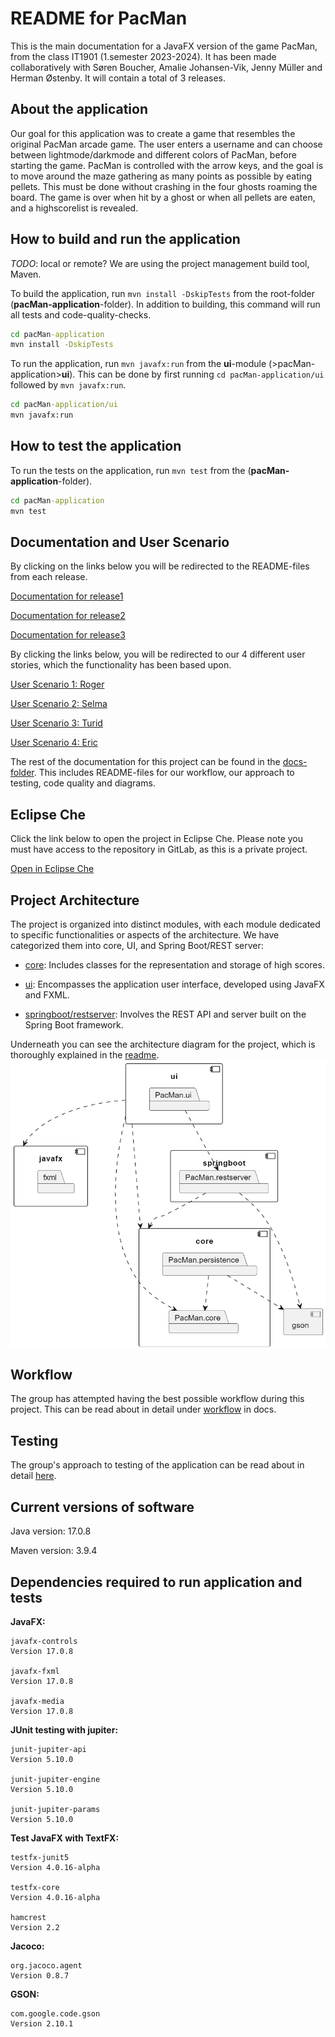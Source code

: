 # README for PacMan

This is the main documentation for a JavaFX version of the game PacMan, from the class IT1901 (1.semester 2023-2024).
It has been made collaboratively with Søren Boucher, Amalie Johansen-Vik, Jenny Müller and Herman Østenby.
It will contain a total of 3 releases.

## About the application

Our goal for this application was to create a game that resembles the original PacMan arcade game. The user enters a username and can choose between lightmode/darkmode and different colors of PacMan, before starting the game. PacMan is controlled with the arrow keys, and the goal is to move around the maze gathering as many points as possible by eating pellets. This must be done without crashing in the four ghosts roaming the board. The game is over when hit by a ghost or when all pellets are eaten, and a highscorelist is revealed.

## How to build and run the application
*TODO*: local or remote?
We are using the project management build tool, Maven.

To build the application, run  `mvn install -DskipTests` from the root-folder (**pacMan-application**-folder). In addition to building, this command will run all tests and code-quality-checks.

```bat
cd pacMan-application
mvn install -DskipTests
```

To run the application, run  `mvn javafx:run` from the **ui**-module (>pacMan-application>**ui**). This can be done by first running `cd pacMan-application/ui` followed by `mvn javafx:run`.

```bat
cd pacMan-application/ui
mvn javafx:run
```

## How to test the application

 To run the tests on the application, run  `mvn test` from the (**pacMan-application**-folder).

 ```bat
cd pacMan-application
mvn test
```

## Documentation and User Scenario

By clicking on the links below you will be redirected to the README-files from each release.

[Documentation for release1](/pacMan-application/docs/release1/README.md)

[Documentation for release2](/pacMan-application/docs/release2/README.md)

[Documentation for release3](/pacMan-application/docs/release3/README.md)

By clicking the links below, you will be redirected to our 4 different user stories, which the functionality has been based upon.

[User Scenario 1: Roger](/pacMan-application/docs/userstories/userstory1.md)

[User Scenario 2: Selma](/pacMan-application/docs/userstories/userstory2.md)

[User Scenario 3: Turid](/pacMan-application/docs/userstories/userstory3.md)

[User Scenario 4: Eric](/pacMan-application/docs/userstories/userstory4.md)

The rest of the documentation for this project can be found in the [docs-folder](/pacMan-application/docs). This includes README-files for our workflow, our approach to testing, code quality and diagrams.

## Eclipse Che

Click the link below to open the project in Eclipse Che. Please note you must have access to the repository in GitLab, as this is a private project.

[Open in Eclipse Che](https://che.stud.ntnu.no/dashboard/#https://gitlab.stud.idi.ntnu.no/it1901/groups-2023/gr2372/gr2372?new)

## Project Architecture

The project is organized into distinct modules, with each module dedicated to specific functionalities or aspects of the architecture. We have categorized them into core, UI, and Spring Boot/REST server:

- [core](/pacMan-application/core/README.md): Includes classes for the representation and storage of high scores.

- [ui](/pacMan-application/ui/README.md): Encompasses the application user interface, developed using JavaFX and FXML.

- [springboot/restserver](/pacMan-application/springboot/restserver/README.md): Involves the REST API and server built on the Spring Boot framework.

Underneath you can see the architecture diagram for the project, which is thoroughly explained in the [readme](/pacMan-application/docs/diagrams/release3/README.md).
![Package diagram](/pacMan-application/docs/diagrams/release3/package.png)


## Workflow

The group has attempted having the best possible workflow during this project. This can be read about in detail under [workflow](/pacMan-application/docs/workflow/README.md) in docs.

## Testing

The group's approach to testing of the application can be read about in detail [here](/pacMan-application/docs/testing/README.md).


## Current versions of software

Java version: 17.0.8

Maven version: 3.9.4

## Dependencies required to run application and tests

**JavaFX:**

    javafx-controls
    Version 17.0.8

    javafx-fxml
    Version 17.0.8

    javafx-media
    Version 17.0.8

**JUnit testing with jupiter:**

    junit-jupiter-api
    Version 5.10.0

    junit-jupiter-engine
    Version 5.10.0

    junit-jupiter-params
    Version 5.10.0

**Test JavaFX with TextFX:**

    testfx-junit5
    Version 4.0.16-alpha

    testfx-core
    Version 4.0.16-alpha

    hamcrest
    Version 2.2

**Jacoco:**

    org.jacoco.agent
    Version 0.8.7

**GSON:**

    com.google.code.gson
    Version 2.10.1